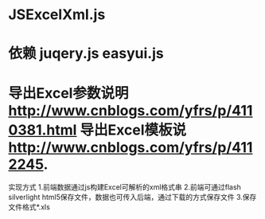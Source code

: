 JSExcelXml.js
==========
依赖 juqery.js easyui.js
==========
导出Excel参数说明
http://www.cnblogs.com/yfrs/p/4110381.html
导出Excel模板说
http://www.cnblogs.com/yfrs/p/4112245.
==========
实现方式
1.前端数据通过js构建Excel可解析的xml格式串
2.前端可通过flash silverlight html5保存文件，数据也可传入后端，通过下载的方式保存文件
3.保存文件格式*.xls
